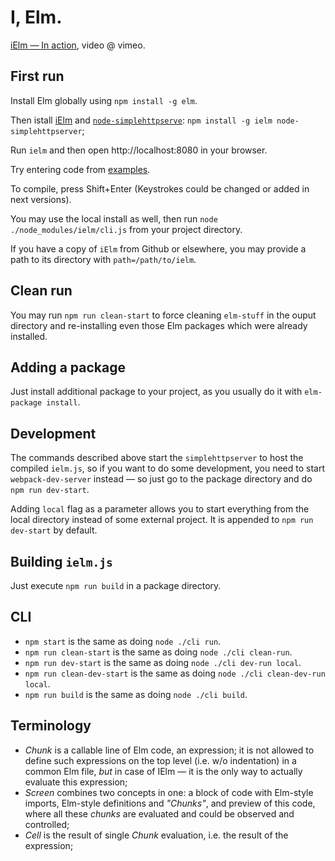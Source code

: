 # I, Elm.

[iElm — In action](https://vimeo.com/242822314), video @ vimeo.

## First run

Install Elm globally using `npm install -g elm`.

Then istall [iElm](http://npmjs.com/package/ielm) and [`node-simplehttpserve`](https://www.npmjs.com/package/node-simplehttpserver): `npm install -g ielm node-simplehttpserver`;

Run `ielm` and then open http://localhost:8080 in your browser.

Try entering code from [examples](./examples).

To compile, press Shift+Enter (Keystrokes could be changed or added in next versions).

You may use the local install as well, then run `node ./node_modules/ielm/cli.js` from your project directory.

If you have a copy of `iElm` from Github or elsewhere, you may provide a path to its directory with `path=/path/to/ielm`.

## Clean run

You may run `npm run clean-start` to force cleaning `elm-stuff` in the ouput directory and re-installing even those Elm packages which were already installed.

## Adding a package

Just install additional package to your project, as you usually do it with `elm-package install`.

## Development

The commands described above start the `simplehttpserver` to host the compiled `ielm.js`, so if you want to do some development, you need to start `webpack-dev-server` instead — so just go to the package directory and do `npm run dev-start`.

Adding `local` flag as a parameter allows you to start everything from the local directory instead of some external project. It is appended to `npm run dev-start` by default.

## Building `ielm.js`

Just execute `npm run build` in a package directory.

## CLI

* `npm start` is the same as doing `node ./cli run`.
* `npm run clean-start` is the same as doing `node ./cli clean-run`.
* `npm run dev-start` is the same as doing `node ./cli dev-run local`.
* `npm run clean-dev-start` is the same as doing `node ./cli clean-dev-run local`.
* `npm run build` is the same as doing `node ./cli build`.

## Terminology

* _Chunk_ is a callable line of Elm code, an expression; it is not allowed to define such expressions on the top level (i.e. w/o indentation) in a common Elm file, _but_ in case of IElm — it is the only way to actually evaluate this expression;
* _Screen_ combines two concepts in one: a block of code with Elm-style imports, Elm-style definitions and _"Chunks"_, and preview of this code, where all these _chunks_ are evaluated and could be observed and controlled;
* _Cell_ is the result of single _Chunk_ evaluation, i.e. the result of the expression;
